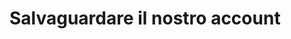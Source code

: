 <!-- TITLE: Backup E Ripristino -->
<!-- SUBTITLE: A quick summary of Backup E Ripristino -->

# Salvaguardare il nostro account
